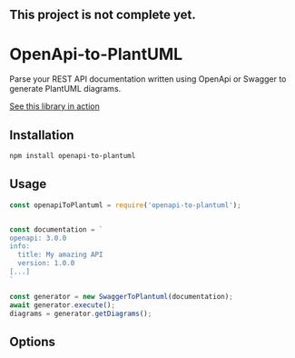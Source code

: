 ## This project is not complete yet.
# OpenApi-to-PlantUML

Parse your REST API documentation written using OpenApi or Swagger to generate PlantUML diagrams.

[See this library in action](https://marc0l92.github.io/openapi-to-plantuml/test/index.html)

## Installation

```bash
npm install openapi-to-plantuml
```

## Usage

```javascript
const openapiToPlantuml = require('openapi-to-plantuml');


const documentation = `
openapi: 3.0.0
info:
  title: My amazing API
  version: 1.0.0
[...]
`

const generator = new SwaggerToPlantuml(documentation);
await generator.execute();
diagrams = generator.getDiagrams();
```

## Options

